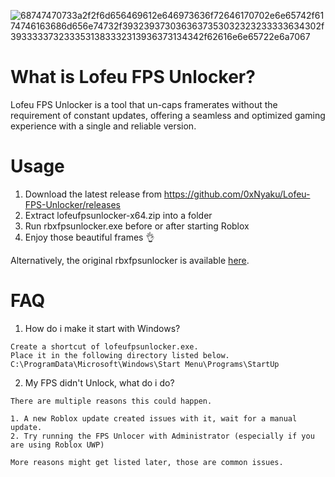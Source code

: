![68747470733a2f2f6d656469612e646973636f72646170702e6e65742f6174746163686d656e74732f3932393730363637353032323233333634302f3933333732333531383332313936373134342f62616e6e65722e6a7067](https://github.com/0xNyaku/Lofeu-FPS-Unlocker/assets/89752788/2ec1a2ad-195f-4bde-9e7e-981eb56aefff)

# What is Lofeu FPS Unlocker?

Lofeu FPS Unlocker is a tool that un-caps framerates without the requirement of constant updates, offering a seamless and optimized gaming experience with a single and reliable version.

# Usage

1. Download the latest release from https://github.com/0xNyaku/Lofeu-FPS-Unlocker/releases
2. Extract lofeufpsunlocker-x64.zip into a folder
3. Run rbxfpsunlocker.exe before or after starting Roblox
4. Enjoy those beautiful frames 👌 

Alternatively, the original rbxfpsunlocker is available [here](https://github.com/axstin/rbxfpsunlocker/releases).

# FAQ

1. How do i make it start with Windows?
```
Create a shortcut of lofeufpsunlocker.exe.
Place it in the following directory listed below.
C:\ProgramData\Microsoft\Windows\Start Menu\Programs\StartUp
```
2. My FPS didn't Unlock, what do i do?
```
There are multiple reasons this could happen.

1. A new Roblox update created issues with it, wait for a manual update.
2. Try running the FPS Unlocer with Administrator (especially if you are using Roblox UWP)

More reasons might get listed later, those are common issues.
```
